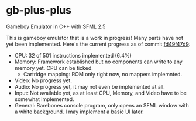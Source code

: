 # gb-plus-plus
Gameboy Emulator in C++ with SFML 2.5

This is gameboy emulator that is a work in progress! Many parts have not yet been implemented. Here's the current progress as of commit [fd49f47d9](https://github.com/dfrias100/gb-plus-plus/commit/f49f47d9b0883d89a5505957bf139852326ab57a):
* CPU: 32 of 501 instructions implemented (6.4%)
* Memory: Framework established but no components can write to any memory yet. CPU can be ticked.
  - Cartridge mapping: ROM only right now, no mappers implemnted.
* Video: No progress yet.
* Audio: No progress yet, it may not even be implemented at all.
* Input: Not available yet, as at least CPU, Memory, and Video have to be somewhat implemented.
* General: Barebones console program, only opens an SFML window with a white background. I may implement a basic UI later.
